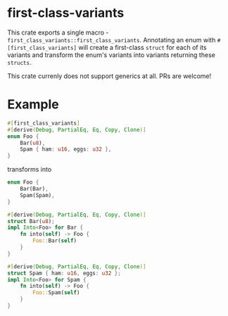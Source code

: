 # first-class-variants

This crate exports a single macro - `first_class_variants::first_class_variants`.
Annotating an enum with `#[first_class_variants]` will create a first-class `struct` for each of its variants and transform the enum's variants into variants returning these `structs`.

This crate currenly does not support generics at all.
PRs are welcome!

# Example

```rust
#[first_class_variants]
#[derive(Debug, PartialEq, Eq, Copy, Clone)]
enum Foo {
    Bar(u8),
    Spam { ham: u16, eggs: u32 },
}
```

transforms into

```rust
enum Foo {
    Bar(Bar),
    Spam(Spam),
}

#[derive(Debug, PartialEq, Eq, Copy, Clone)]
struct Bar(u8);
impl Into<Foo> for Bar {
    fn into(self) -> Foo {
        Foo::Bar(self)
    }
}

#[derive(Debug, PartialEq, Eq, Copy, Clone)]
struct Spam { ham: u16, eggs: u32 };
impl Into<Foo> for Spam {
    fn into(self) -> Foo {
        Foo::Spam(self)
    }
}
```
